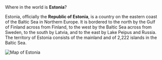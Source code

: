 Where in the world is **Estonia**?
<!--question-->
Estonia,  officially the **Republic of Estonia**, is a country on the eastern coast of the Baltic Sea in Northern Europe. It is bordered to the north by the Gulf of Finland across from Finland, to the west by the Baltic Sea across from Sweden, to the south by Latvia, and to the east by Lake Peipus and Russia. The territory of Estonia consists of the mainland and of 2,222 islands in the Baltic Sea.

![Map of Estonia](images/EU-Estonia.svg)